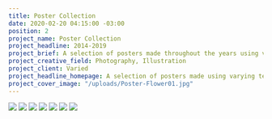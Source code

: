 ```yaml
---
title: Poster Collection
date: 2020-02-20 04:15:00 -03:00
position: 2
project_name: Poster Collection
project_headline: 2014-2019
project_brief: A selection of posters made throughout the years using varying techniques.
project_creative_field: Photography, Illustration
project_client: Varied
project_headline_homepage: A selection of posters made using varying techniques
project_cover_image: "/uploads/Poster-Flower01.jpg"
---
```


![](/uploads/Layout-Posters-01.jpg)
![](/uploads/Layout-Posters-02.jpg)
![](/uploads/Layout-Posters-03.jpg)
![](/uploads/Layout-Posters-04.jpg)
![](/uploads/Layout-Posters-05.jpg)
![](/uploads/Layout-Posters-06.jpg)
![](/uploads/Layout-Posters-08.jpg)